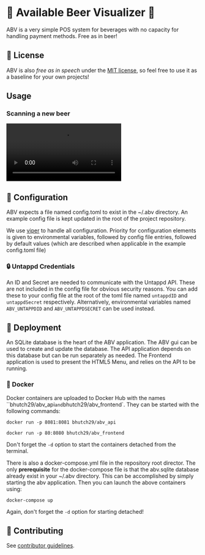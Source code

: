 # 🍺 Available Beer Visualizer 🍺

ABV is a very simple POS system for beverages with no capacity for handling payment methods. Free as in beer!

## 👮 License

ABV is also *free as in speech* under the [MIT license](LICENSE), so feel free to use it as a baseline for your own projects!

## Usage

### Scanning a new beer

![Scanning New Barcode](docs/vids/newbarcode.mp4)

## 🔧 Configuration

ABV expects a file named config.toml to exist in the ~/.abv directory. An example config file is kept updated in the root of the project repository.

We use [viper](https://github.com/spf13/viper) to handle all configuration. Priority for configuration elements is given to environmental variables, followed by config file entries, followed by default values (which are described when applicable in the example config.toml file)

### 🔒 Untappd Credentials

An ID and Secret are needed to communicate with the Untappd API. These are not included in the config file for obvious security reasons. You can add these to your config file at the root of the toml file named `untappdID` and `untappdSecret` respectively. Alternatively, environmental variables named `ABV_UNTAPPDID` and `ABV_UNTAPPDSECRET` can be used instead.

## 🚀 Deployment

An SQLite database is the heart of the ABV application. The ABV gui can be used to create and update the database. The API application depends on this database but can be run separately as needed. The Frontend application is used to present the HTML5 Menu, and relies on the API to be running.

### 🐳 Docker

Docker containers are uploaded to Docker Hub with the names ``bhutch29/abv_api` and `bhutch29/abv_frontend`. They can be started with the following commands:

`docker run -p 8081:8081 bhutch29/abv_api`

`docker run -p 80:8080 bhutch29/abv_frontend`

Don't forget the `-d` option to start the containers detached from the terminal.

There is also a docker-compose.yml file in the repository root director. The only **prerequisite** for the docker-compose file is that the abv.sqlite database already exist in your ~/.abv directory. This can be accomplished by simply starting the abv application. Then you can launch the above containers using:

`docker-compose up`

Again, don't forget the `-d` option for starting detached!

## 🍻 Contributing

See [contributor guidelines](CONTRIBUTING.md).
